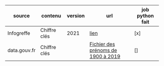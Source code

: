 |source|contenu|version|url|job python fait|
|---|---|---|---|---|
Infogreffe | Chiffre clés | 2021 | [lien](https://opendata.datainfogreffe.fr/api/explore/v2.1/catalog/datasets/chiffres-cles-2021/exports/csv?lang=fr&timezone=Europe%2FBerlin&use_labels=true&delimiter=%3B ) | [x] |
data.gouv.fr |	Chiffre clés 	| |	[Fichier des prénoms de 1900 à 2019](https://www.data.gouv.fr/fr/datasets/r/fa6a5147-7fe0-41bd-9d25-b2baef879f68) |	[]
